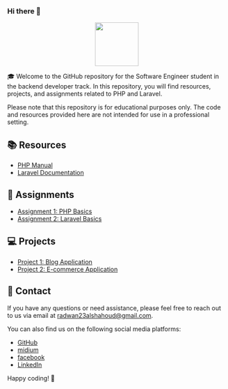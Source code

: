### Hi there 👋
<div id="header" align="center">
  <img src="https://media.giphy.com/media/M9gbBd9nbDrOTu1Mqx/giphy.gif" width="100"/>
</div>

🎓 Welcome to the GitHub repository for the Software Engineer student in the backend developer track. In this repository, you will find resources, projects, and assignments related to PHP and Laravel.

Please note that this repository is for educational purposes only. The code and resources provided here are not intended for use in a professional setting.

## 📚 Resources

- [PHP Manual](https://www.php.net/manual/en/)
- [Laravel Documentation](https://laravel.com/docs/)

## 📝 Assignments

- [Assignment 1: PHP Basics](assignments/assignment-1.md)
- [Assignment 2: Laravel Basics](assignments/assignment-2.md)

## 💻 Projects

- [Project 1: Blog Application](projects/project-1.md)
- [Project 2: E-commerce Application](projects/project-2.md)

## 📩 Contact

If you have any questions or need assistance, please feel free to reach out to us via email at [radwan23alshahoud@gmail.com](mailto:radwan23alshahoud@gmail.com).

You can also find us on the following social media platforms:

- [GitHub](https://github.com/Radwan23)
- [midium](https://medium.com/@radwan23alshahoud)
- [facebook](https://www.facebook.com/radwan.alshahoud/)
- [LinkedIn](https://www.linkedin.com/in/radwan-alshahoud-766000225/)

Happy coding! 🚀

